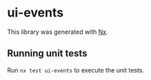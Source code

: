 # ui-events

This library was generated with [Nx](https://nx.dev).

## Running unit tests

Run `nx test ui-events` to execute the unit tests.
